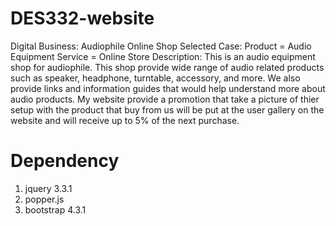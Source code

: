 # DES332-website

Digital Business: Audiophile Online Shop
Selected Case: Product = Audio Equipment
Service = Online Store
Description: This is an audio equipment shop for audiophile. This shop provide wide range of audio related products such as speaker, headphone, turntable, accessory, and more. We also provide links and information guides that would help understand more about audio products. My website provide a promotion that take a picture of thier setup with the product that buy from us will be put at the user gallery on the website and will receive up to 5% of the next purchase.

# Dependency 
<ol>
  <li>jquery 3.3.1</li>
  <li>popper.js</li>
  <li>bootstrap 4.3.1</li>
</ol>
